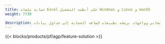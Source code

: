 ```yaml
---
title: حماية ملفات Excel على أنظمة التشغيل Windows و Linux و macOS 
weight: 7730

description: تطبيق مجاني وواجهات برمجة تطبيقات لإضافة الحماية إلى جداول بيانات XLS و XLSX و ODS
---
```

{{< blocks/products/pf/agp/feature-solution >}} 

